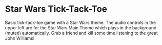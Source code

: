 # Star Wars Tick-Tack-Toe
Basic tick-tack-toe game with a Star Wars theme. The audio controls in the upper left are for the Star Wars Main Theme which plays in the background (muted) automatically. Grab a friend and kill some time listening to the great John Williams!
